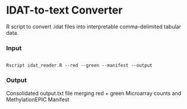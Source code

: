 # IDAT-to-text Converter
R script to convert .idat files into interpretable comma-delimited tabular data.
### Input
<code>
Rscript idat_reader.R --red --green --manifest --output
</code>

### Output
Consolidated output.txt file merging red + green Microarray counts and MethylationEPIC Manifest
